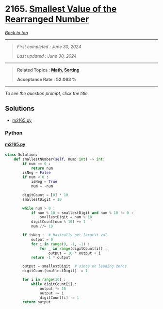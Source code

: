 # 2165. [Smallest Value of the Rearranged Number](<https://leetcode.com/problems/smallest-value-of-the-rearranged-number>)

*[Back to top](<../README.md>)*

------

> *First completed : June 30, 2024*
>
> *Last updated : June 30, 2024*


------

> **Related Topics** : **[Math](<by_topic/Math.md>), [Sorting](<by_topic/Sorting.md>)**
>
> **Acceptance Rate** : **52.063 %**


------

*To see the question prompt, click the title.*

## Solutions

- [m2165.py](<../my-submissions/m2165.py>)
### Python
#### [m2165.py](<../my-submissions/m2165.py>)
```Python
class Solution:
    def smallestNumber(self, num: int) -> int:
        if num == 0 :
            return num
        isNeg = False
        if num < 0 :
            isNeg = True
            num = -num

        digitCount = [0] * 10
        smallestDigit = 10

        while num > 0 :
            if num % 10 < smallestDigit and num % 10 != 0 :
                smallestDigit = num % 10
            digitCount[num % 10] += 1
            num //= 10

        if isNeg :  # basically get largest val
            output = 0
            for i in range(9, -1, -1) :
                for _ in range(digitCount[i]) :
                    output = 10 * output + i 
            return -1 * output

        output = smallestDigit  # since no leading zeros
        digitCount[smallestDigit] -= 1

        for i in range(10) :
            while digitCount[i] :
                output *= 10
                output += i
                digitCount[i] -= 1
        return output
```

